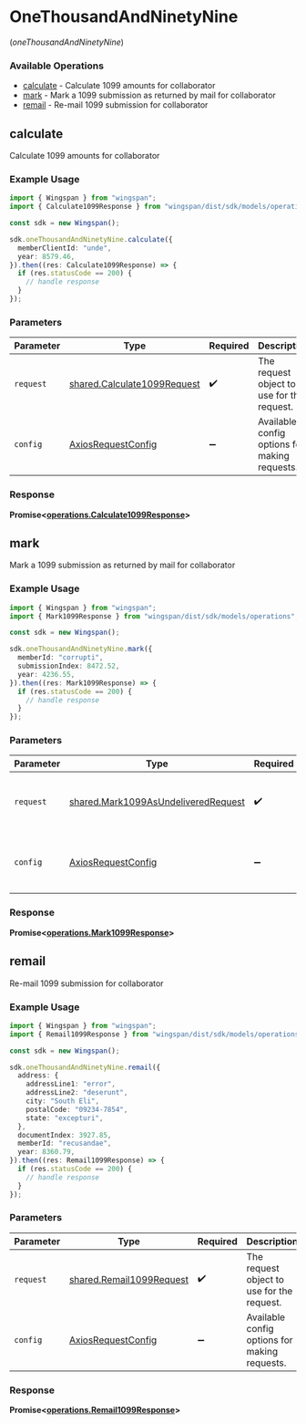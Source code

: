 # OneThousandAndNinetyNine
(*oneThousandAndNinetyNine*)

### Available Operations

* [calculate](#calculate) - Calculate 1099 amounts for collaborator
* [mark](#mark) - Mark a 1099 submission as returned by mail for collaborator
* [remail](#remail) - Re-mail 1099 submission for collaborator

## calculate

Calculate 1099 amounts for collaborator

### Example Usage

```typescript
import { Wingspan } from "wingspan";
import { Calculate1099Response } from "wingspan/dist/sdk/models/operations";

const sdk = new Wingspan();

sdk.oneThousandAndNinetyNine.calculate({
  memberClientId: "unde",
  year: 8579.46,
}).then((res: Calculate1099Response) => {
  if (res.statusCode == 200) {
    // handle response
  }
});
```

### Parameters

| Parameter                                                                  | Type                                                                       | Required                                                                   | Description                                                                |
| -------------------------------------------------------------------------- | -------------------------------------------------------------------------- | -------------------------------------------------------------------------- | -------------------------------------------------------------------------- |
| `request`                                                                  | [shared.Calculate1099Request](../../models/shared/calculate1099request.md) | :heavy_check_mark:                                                         | The request object to use for the request.                                 |
| `config`                                                                   | [AxiosRequestConfig](https://axios-http.com/docs/req_config)               | :heavy_minus_sign:                                                         | Available config options for making requests.                              |


### Response

**Promise<[operations.Calculate1099Response](../../models/operations/calculate1099response.md)>**


## mark

Mark a 1099 submission as returned by mail for collaborator

### Example Usage

```typescript
import { Wingspan } from "wingspan";
import { Mark1099Response } from "wingspan/dist/sdk/models/operations";

const sdk = new Wingspan();

sdk.oneThousandAndNinetyNine.mark({
  memberId: "corrupti",
  submissionIndex: 8472.52,
  year: 4236.55,
}).then((res: Mark1099Response) => {
  if (res.statusCode == 200) {
    // handle response
  }
});
```

### Parameters

| Parameter                                                                                  | Type                                                                                       | Required                                                                                   | Description                                                                                |
| ------------------------------------------------------------------------------------------ | ------------------------------------------------------------------------------------------ | ------------------------------------------------------------------------------------------ | ------------------------------------------------------------------------------------------ |
| `request`                                                                                  | [shared.Mark1099AsUndeliveredRequest](../../models/shared/mark1099asundeliveredrequest.md) | :heavy_check_mark:                                                                         | The request object to use for the request.                                                 |
| `config`                                                                                   | [AxiosRequestConfig](https://axios-http.com/docs/req_config)                               | :heavy_minus_sign:                                                                         | Available config options for making requests.                                              |


### Response

**Promise<[operations.Mark1099Response](../../models/operations/mark1099response.md)>**


## remail

Re-mail 1099 submission for collaborator

### Example Usage

```typescript
import { Wingspan } from "wingspan";
import { Remail1099Response } from "wingspan/dist/sdk/models/operations";

const sdk = new Wingspan();

sdk.oneThousandAndNinetyNine.remail({
  address: {
    addressLine1: "error",
    addressLine2: "deserunt",
    city: "South Eli",
    postalCode: "09234-7854",
    state: "excepturi",
  },
  documentIndex: 3927.85,
  memberId: "recusandae",
  year: 8360.79,
}).then((res: Remail1099Response) => {
  if (res.statusCode == 200) {
    // handle response
  }
});
```

### Parameters

| Parameter                                                            | Type                                                                 | Required                                                             | Description                                                          |
| -------------------------------------------------------------------- | -------------------------------------------------------------------- | -------------------------------------------------------------------- | -------------------------------------------------------------------- |
| `request`                                                            | [shared.Remail1099Request](../../models/shared/remail1099request.md) | :heavy_check_mark:                                                   | The request object to use for the request.                           |
| `config`                                                             | [AxiosRequestConfig](https://axios-http.com/docs/req_config)         | :heavy_minus_sign:                                                   | Available config options for making requests.                        |


### Response

**Promise<[operations.Remail1099Response](../../models/operations/remail1099response.md)>**

